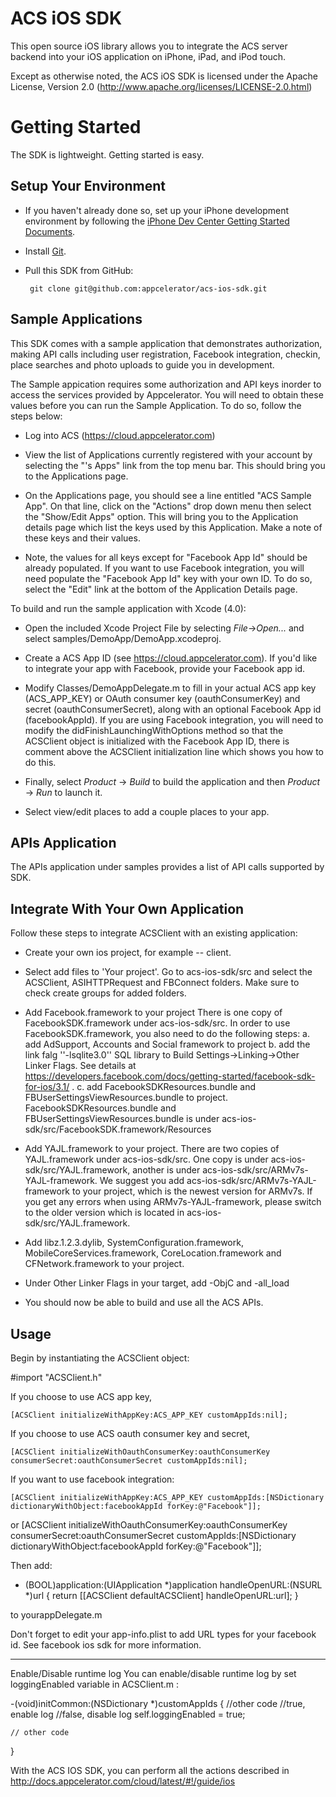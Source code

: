 ACS iOS SDK
===========================

This open source iOS library allows you to integrate the ACS server backend into your iOS application on iPhone, iPad, and iPod touch.

Except as otherwise noted, the ACS iOS SDK is licensed under the Apache License, Version 2.0 (http://www.apache.org/licenses/LICENSE-2.0.html)

Getting Started
===============

The SDK is lightweight. Getting started is easy.

Setup Your Environment
----------------------

* If you haven't already done so, set up your iPhone development environment by following the [iPhone Dev Center Getting Started Documents](https://developer.apple.com/iphone/index.action).

* Install [Git](http://git-scm.com/).

* Pull this SDK from GitHub:

       git clone git@github.com:appcelerator/acs-ios-sdk.git

Sample Applications
-------------------

This SDK comes with a sample application that demonstrates authorization, making API calls including user registration, Facebook integration, checkin, place searches and photo uploads to guide you in development.

The Sample appication requires some authorization and API keys inorder to access the services provided by Appcelerator. You will need to obtain these values before you can run the Sample Application. To do so, follow the steps below:

* Log into ACS (https://cloud.appcelerator.com)

* View the list of Applications currently registered with your account by selecting the "<YourName>'s Apps" link from the top menu bar. This should bring you to the Applications page.

* On the Applications page, you should see a line entitled "ACS Sample App". On that line, click on the "Actions" drop down menu then select the "Show/Edit Apps" option. This will bring you to the Application details page which list the keys used by this Application. Make a note of these keys and their values.

* Note, the values for all keys except for "Facebook App Id" should be already populated. If you want to use Facebook integration, you will need populate the "Facebook App Id" key with your own ID. To do so, select the "Edit" link at the bottom of the Application Details page.

To build and run the sample application with Xcode (4.0):

* Open the included Xcode Project File by selecting _File_->_Open..._ and select samples/DemoApp/DemoApp.xcodeproj.

* Create a ACS App ID (see https://cloud.appcelerator.com). If you'd like to integrate your app with Facebook, provide your Facebook app id.

* Modify Classes/DemoAppDelegate.m to fill in your actual ACS app key (ACS_APP_KEY) or OAuth consumer key (oauthConsumerKey) and secret (oauthConsumerSecret), along with an optional Facebook App id (facebookAppId). If you are using Facebook integration, you will need to modify the didFinishLaunchingWithOptions method so that the ACSClient object is initialized with the Facebook App ID, there is comment above the ACSClient initialization line which shows you how to do this.

* Finally, select _Product_ -> _Build_ to build the application and then _Product_ -> _Run_ to launch it.

* Select view/edit places to add a couple places to your app.

APIs Application
----------------
The APIs application under samples provides a list of API calls supported by SDK.

Integrate With Your Own Application
-----------------------------------

Follow these steps to integrate ACSClient with an existing application:

* Create your own ios project, for example -- client.

* Select add files to 'Your project'. Go to acs-ios-sdk/src and select the ACSClient, ASIHTTPRequest and FBConnect folders. Make sure to check create groups for added folders.
* Add Facebook.framework to your project
	There is one copy of FacebookSDK.framework under acs-ios-sdk/src. In order to use FacebookSDK.framework, you also need to do the following steps:
	a. add AdSupport, Accounts and Social framework to project
	b. add the link falg ''-lsqlite3.0'' SQL library to Build Settings->Linking->Other Linker Flags. See details at https://developers.facebook.com/docs/getting-started/facebook-sdk-for-ios/3.1/ .
	c. add FacebookSDKResources.bundle and FBUserSettingsViewResources.bundle to project. FacebookSDKResources.bundle and FBUserSettingsViewResources.bundle is under acs-ios-sdk/src/FacebookSDK.framework/Resources

* Add YAJL.framework to your project. 
	There are two copies of YAJL.framework under acs-ios-sdk/src. One copy is under acs-ios-sdk/src/YAJL.framework, another is under acs-ios-sdk/src/ARMv7s-YAJL-framework.
	We suggest you add acs-ios-sdk/src/ARMv7s-YAJL-framework to your project, which is the newest version for ARMv7s. 
	If you get any errors when using ARMv7s-YAJL-framework, please switch to the older version which is located in acs-ios-sdk/src/YAJL.framework.
	
* Add libz.1.2.3.dylib, SystemConfiguration.framework, MobileCoreServices.framework, CoreLocation.framework and CFNetwork.framework to your project.

* Under Other Linker Flags in your target, add -ObjC and -all_load  

* You should now be able to build and use all the ACS APIs.

Usage
-----

Begin by instantiating the ACSClient object:

#import "ACSClient.h"

If you choose to use ACS app key, 

	[ACSClient initializeWithAppKey:ACS_APP_KEY customAppIds:nil];

If you choose to use ACS oauth consumer key and secret,

	[ACSClient initializeWithOauthConsumerKey:oauthConsumerKey consumerSecret:oauthConsumerSecret customAppIds:nil];

If you want to use facebook integration:

	[ACSClient initializeWithAppKey:ACS_APP_KEY customAppIds:[NSDictionary dictionaryWithObject:facebookAppId forKey:@"Facebook"]];

or
	[ACSClient initializeWithOauthConsumerKey:oauthConsumerKey consumerSecret:oauthConsumerSecret customAppIds:[NSDictionary dictionaryWithObject:facebookAppId forKey:@"Facebook"]];

Then add:

- (BOOL)application:(UIApplication *)application handleOpenURL:(NSURL *)url
{
	return [[ACSClient defaultACSClient] handleOpenURL:url];
}

to yourappDelegate.m

Don't forget to edit your app-info.plist to add URL types for your facebook id. See facebook ios sdk for more information.

-----
Enable/Disable runtime log
You can enable/disable runtime log by set loggingEnabled variable in ACSClient.m :

-(void)initCommon:(NSDictionary *)customAppIds
{
    //other code
    //true, enable log
    //false, disable log
    self.loggingEnabled = true;
    
    // other code
}

With the ACS IOS SDK, you can perform all the actions described in http://docs.appcelerator.com/cloud/latest/#!/guide/ios
